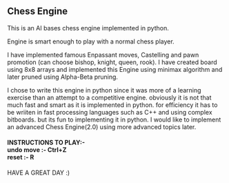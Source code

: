 <h2>Chess Engine</h2>

This is an AI bases chess engine implemented in python.

Engine is smart enough to play with a normal chess player.

I have implemented famous Enpassant moves, Castelling and pawn promotion (can choose bishop, knight, queen, rook).
I have created board using 8x8 arrays and implemented this Engine using minimax algorithm and later pruned using Alpha-Beta pruning.

I chose to write this engine in python since it was more of a learning exercise than an attempt to a competitive engine. obviously it is not that much fast and smart as it is implemented in python. for efficiency it has to be wriiten in fast processing languages such as C++ and using complex bitboards. but its fun to implementing it in python.
I would like to implement an advanced Chess Engine(2.0) using more advanced topics later.

<h4>INSTRUCTIONS TO PLAY:-<br/>undo move :- Ctrl+Z <br/>
reset :- R</h4>



HAVE A GREAT DAY :)
